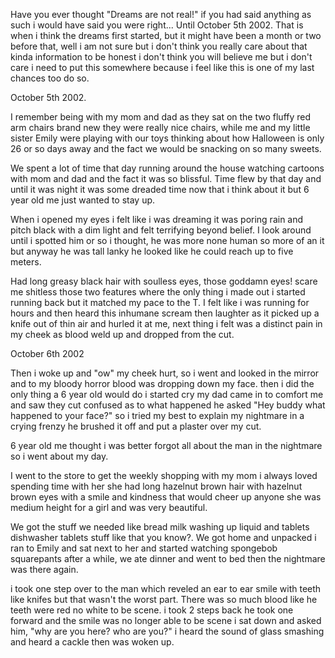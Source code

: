Have you ever thought "Dreams are not real!" if you had said anything as such i would have said you were right... Until  October 5th 2002. That is when i think the dreams first started, but it might have been a month or two before that, well i am not sure but i don't think you really care about that kinda information to be honest i don't think you will believe me but i don't care i need to put this somewhere because i feel like this is one of my last chances too do so.

October 5th 2002.

I remember being with my mom and dad as they sat on the two fluffy red arm chairs brand new they were really nice chairs, while me and my little sister Emily were playing with our toys thinking about how Halloween is only  26 or so days away and the fact we would be snacking on so many sweets.

We spent a lot of time that day running around the house watching cartoons with mom and dad and the fact it was so blissful. Time flew by that day and until it was night it was some dreaded time now that i think about it but 6 year old me just wanted to stay up. 

When i opened my eyes i felt like i was dreaming it was poring rain  and pitch black with a dim light and felt terrifying beyond belief. I look around until i spotted him or so i thought, he was more none human so more of an it but anyway he was tall lanky he looked like he could reach up to five meters.

Had long greasy black hair with soulless eyes, those goddamn eyes! scare me shitless those two features where the only thing i made out i started running back but it matched my pace to the T. I felt like i was running for hours and then heard this inhumane scream then laughter as it picked up a knife out of thin air and hurled it at me, next thing i felt was a distinct pain in my cheek as blood weld up and dropped from the cut.

October 6th 2002

Then i woke up and "ow" my cheek hurt, so i went and looked in the mirror and to my bloody horror blood was dropping down my face. then i did the only thing a 6 year old would do i started cry my dad came in to comfort me and saw they cut confused as to what happened  he asked "Hey buddy what happened to your face?" so i tried my best to explain my nightmare in a crying frenzy he brushed it off and put a plaster over my cut. 

6 year old me thought i was better forgot all about the man in the nightmare so i went about my day.

I went to the store to get the weekly shopping with my mom i always loved spending time with her she had long hazelnut brown hair with hazelnut brown eyes with a smile and kindness that would cheer up anyone she was medium height for a girl and was very beautiful.

We got the stuff we needed like bread milk washing up liquid and tablets dishwasher tablets stuff like that you know?. We got home and unpacked i ran to Emily and sat next to her and started watching spongebob squarepants  after a while, we ate dinner and went to bed then the nightmare was there again.

i took one step over to the man which reveled an ear to ear smile with teeth like knifes but that wasn't the worst part. There was so much blood like he teeth were red no white to be scene. i took 2 steps back he took one forward and the smile was no longer  able to be scene i sat down and asked him, "why are you here? who are you?" i heard the sound of glass smashing and heard a cackle then was woken up. 

&#x200B;